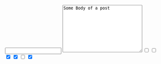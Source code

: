 <form action="posts/" method="update">
  <input name="utf8" type="hidden" value="&#x2713;" />
  <input name="authenticity_token" value="+8liMahjMiyA0WFF8ef8wzXu72+xXIKxlYzuI5UcTC4=" type="hidden">
  <input type="text" name="title">
  <textarea name="body" id="body" cols="30" rows="10">Some Body of a post</textarea>
  <input type="checkbox" name="tag_ids" value="">
    <input type="checkbox" name="tag_ids" value="1">
  <input type="checkbox" name="tag_ids" value="2" checked>
  <input type="checkbox" name="tag_ids" value="3" checked>
<input type="checkbox" name="tag_ids" value="4">
<input type="checkbox" name="tag_ids" value="5" checked>

</form>